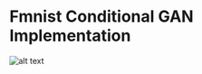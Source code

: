 # Fmnist Conditional GAN Implementation




![alt text](https://github.com/amitadate/EECS-397-Statistical-Language-Modelling/blob/master/fmnist/cond_gan.png)
